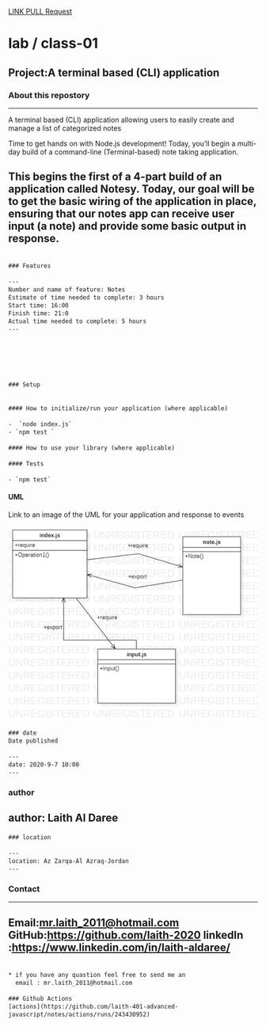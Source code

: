 
[LINK PULL Request](https://github.com/laith-401-advanced-javascript/notes/pull/1)

# lab / class-01

## Project:A terminal based (CLI) application


### About this repostory

---
A terminal based (CLI) application allowing users to easily create and manage a list of categorized notes

Time to get hands on with Node.js development! Today, you’ll begin a multi-day build of a command-line (Terminal-based) note taking application.

This begins the first of a 4-part build of an application called Notesy. Today, our goal will be to get the basic wiring of the application in place, ensuring that our notes app can receive user input (a note) and provide some basic output in response.
---
```

### Features

---
Number and name of feature: Notes
Estimate of time needed to complete: 3 hours 
Start time: 16:00
Finish time: 21:0
Actual time needed to complete: 5 hours
---






### Setup


#### How to initialize/run your application (where applicable)

-  `node index.js`
- `npm test `

#### How to use your library (where applicable)

#### Tests

- `npm test`

```
#### UML

Link to an image of the UML for your application and response to events

![UML IMAGE](img/Main.png)


```
### date
Date published

---
date: 2020-9-7 10:00
---
```
### author

author: Laith Al Daree
---
```
### location

---
location: Az Zarqa-Al Azraq-Jordan
---
```

### Contact 

---
Email:mr.laith_2011@hotmail.com
GitHub:https://github.com/laith-2020
linkedIn :https://www.linkedin.com/in/laith-aldaree/
---
```

* if you have any quastion feel free to send me an 
  email : mr.laith_2011@hotmail.com

### Github Actions
[actions](https://github.com/laith-401-advanced-javascript/notes/actions/runs/243430952)

  


